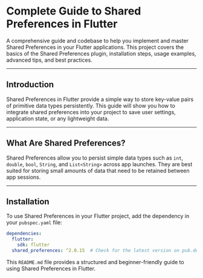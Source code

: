 # Complete Guide to Shared Preferences in Flutter

A comprehensive guide and codebase to help you implement and master Shared Preferences in your Flutter applications. This project covers the basics of the Shared Preferences plugin, installation steps, usage examples, advanced tips, and best practices.


---

## Introduction

Shared Preferences in Flutter provide a simple way to store key-value pairs of primitive data types persistently. This guide will show you how to integrate shared preferences into your project to save user settings, application state, or any lightweight data.

---

## What Are Shared Preferences?

Shared Preferences allow you to persist simple data types such as `int`, `double`, `bool`, `String`, and `List<String>` across app launches. They are best suited for storing small amounts of data that need to be retained between app sessions.

---

## Installation

To use Shared Preferences in your Flutter project, add the dependency in your `pubspec.yaml` file:

```yaml
dependencies:
  flutter:
    sdk: flutter
  shared_preferences: ^2.0.15  # Check for the latest version on pub.dev
```


This `README.md` file provides a structured and beginner-friendly guide to using Shared Preferences in Flutter.
